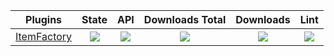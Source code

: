 | Plugins | State | API | Downloads Total | Downloads | Lint |
| :-----: | :---: | :-: | :-------------: | :-------: | :--: |
| [ItemFactory](https://github.com/kaidoMC/ItemFactory) | [![](https://poggit.pmmp.io/shield.state/ItemFactory)](https://poggit.pmmp.io/p/ItemFactory) | [![](https://poggit.pmmp.io/shield.api/ItemFactory)](https://poggit.pmmp.io/p/ItemFactory) | [![](https://poggit.pmmp.io/shield.dl.total/ItemFactory)](https://poggit.pmmp.io/p/ItemFactory) | [![](https://poggit.pmmp.io/shield.dl/ItemFactory)](https://poggit.pmmp.io/p/ItemFactory) | [![](https://poggit.pmmp.io/ci.shield/kaidoMC/ItemFactory/ItemFactory)](https://poggit.pmmp.io/ci/kaidoMC/ItemFactory/ItemFactory)|
